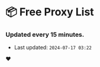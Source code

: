 # :package: Free Proxy List
### Updated every 15 minutes.

- Last updated: `2024-07-17 03:22`

:heart:
